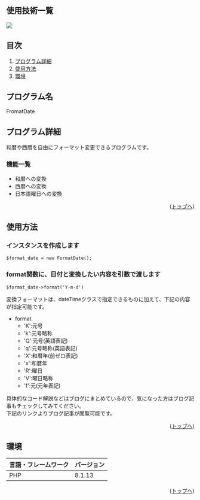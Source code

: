 <div id="top"></div>

## 使用技術一覧

<!-- シールド一覧 -->
<p style="display: inline">
  <img src="https://img.shields.io/badge/-Php-000000.svg?logo=php&style=for-the-badge">
</p>

## 目次

1. [プログラム詳細](#プログラム詳細)
2. [使用方法](#使用方法)
3. [環境](#環境)

## プログラム名

FromatDate

<!-- プロジェクトについて -->

## プログラム詳細

和暦や西暦を自由にフォーマット変更できるプログラムです。

### 機能一覧

- 和暦への変換
- 西暦への変換
- 日本語曜日への変換

<p align="right">(<a href="#top">トップへ</a>)</p>

## 使用方法

### インスタンスを作成します

`$format_date = new FormatDate();`

### format関数に、日付と変換したい内容を引数で渡します

`$format_date->format('Y-m-d')`

変換フォーマットは、dateTimeクラスで指定できるものに加えて、下記の内容が指定可能です。

- format
  - 'K':元号
  - 'k':元号略称
  - 'Q':元号(英語表記)
  - 'q':元号略称(英語表記)
  - 'X':和暦年(前ゼロ表記)
  - 'x':和暦年
  - 'R':曜日
  - 'V':曜日略称
  - 'f':元(元年表記)

 具体的なコード解説などはブログにまとめているので、気になった方はブログ記事もチェックしてみてください。<br>
 下記のリンクよりブログ記事が閲覧可能です。

<p align="right">(<a href="#top">トップへ</a>)</p>

## 環境

| 言語・フレームワーク  | バージョン   |
| --------------------- | ------------ |
| PHP                   | 8.1.13       |

<p align="right">(<a href="#top">トップへ</a>)</p>

